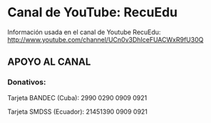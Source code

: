 # Canal de YouTube: RecuEdu

Información usada en el canal de Youtube RecuEdu: http://www.youtube.com/channel/UCn0v3DhIceFUACWxR9fU30Q

## APOYO AL CANAL
### Donativos: 
Tarjeta BANDEC (Cuba): 2990 0290 0909 0921

Tarjeta SMDSS (Ecuador): 21451390 0909 0921

